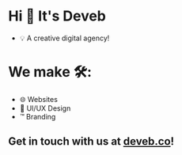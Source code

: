 # Hi 👋 It's Deveb
- 💡 A creative digital agency! 

# We make 🛠️:
- 🌐 Websites
- 🎨 UI/UX Design
- ™️ Branding

## Get in touch with us at [deveb.co](https://deveb.co/)!
